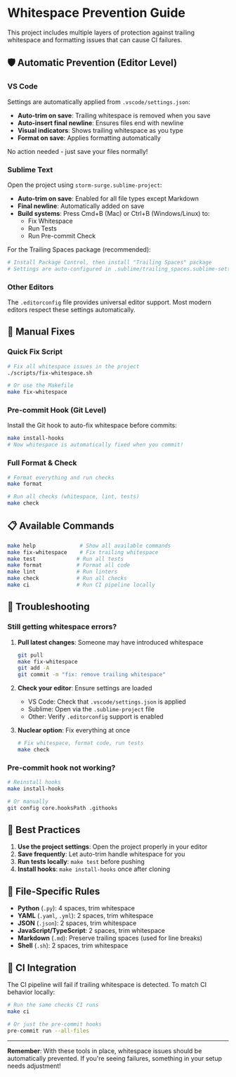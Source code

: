 # Whitespace Prevention Guide

This project includes multiple layers of protection against trailing whitespace and formatting issues that can cause CI failures.

## 🛡️ Automatic Prevention (Editor Level)

### VS Code
Settings are automatically applied from `.vscode/settings.json`:
- **Auto-trim on save**: Trailing whitespace is removed when you save
- **Auto-insert final newline**: Ensures files end with newline
- **Visual indicators**: Shows trailing whitespace as you type
- **Format on save**: Applies formatting automatically

No action needed - just save your files normally!

### Sublime Text
Open the project using `storm-surge.sublime-project`:
- **Auto-trim on save**: Enabled for all file types except Markdown
- **Final newline**: Automatically added on save
- **Build systems**: Press Cmd+B (Mac) or Ctrl+B (Windows/Linux) to:
  - Fix Whitespace
  - Run Tests
  - Run Pre-commit Check

For the Trailing Spaces package (recommended):
```bash
# Install Package Control, then install "Trailing Spaces" package
# Settings are auto-configured in .sublime/trailing_spaces.sublime-settings
```

### Other Editors
The `.editorconfig` file provides universal editor support. Most modern editors respect these settings automatically.

## 🔧 Manual Fixes

### Quick Fix Script
```bash
# Fix all whitespace issues in the project
./scripts/fix-whitespace.sh

# Or use the Makefile
make fix-whitespace
```

### Pre-commit Hook (Git Level)
Install the Git hook to auto-fix whitespace before commits:
```bash
make install-hooks
# Now whitespace is automatically fixed when you commit!
```

### Full Format & Check
```bash
# Format everything and run checks
make format

# Run all checks (whitespace, lint, tests)
make check
```

## 📋 Available Commands

```bash
make help              # Show all available commands
make fix-whitespace    # Fix trailing whitespace
make test             # Run all tests
make format           # Format all code
make lint             # Run linters
make check            # Run all checks
make ci               # Run CI pipeline locally
```

## 🚨 Troubleshooting

### Still getting whitespace errors?
1. **Pull latest changes**: Someone may have introduced whitespace
   ```bash
   git pull
   make fix-whitespace
   git add -A
   git commit -m "fix: remove trailing whitespace"
   ```

2. **Check your editor**: Ensure settings are loaded
   - VS Code: Check that `.vscode/settings.json` is applied
   - Sublime: Open via the `.sublime-project` file
   - Other: Verify `.editorconfig` support is enabled

3. **Nuclear option**: Fix everything at once
   ```bash
   # Fix whitespace, format code, run tests
   make check
   ```

### Pre-commit hook not working?
```bash
# Reinstall hooks
make install-hooks

# Or manually
git config core.hooksPath .githooks
```

## 🎯 Best Practices

1. **Use the project settings**: Open the project properly in your editor
2. **Save frequently**: Let auto-trim handle whitespace for you
3. **Run tests locally**: `make test` before pushing
4. **Install hooks**: `make install-hooks` once after cloning

## 📝 File-Specific Rules

- **Python** (`.py`): 4 spaces, trim whitespace
- **YAML** (`.yaml`, `.yml`): 2 spaces, trim whitespace
- **JSON** (`.json`): 2 spaces, trim whitespace
- **JavaScript/TypeScript**: 2 spaces, trim whitespace
- **Markdown** (`.md`): Preserve trailing spaces (used for line breaks)
- **Shell** (`.sh`): 2 spaces, trim whitespace

## 🔄 CI Integration

The CI pipeline will fail if trailing whitespace is detected. To match CI behavior locally:

```bash
# Run the same checks CI runs
make ci

# Or just the pre-commit hooks
pre-commit run --all-files
```

---

**Remember**: With these tools in place, whitespace issues should be automatically prevented. If you're seeing failures, something in your setup needs adjustment!